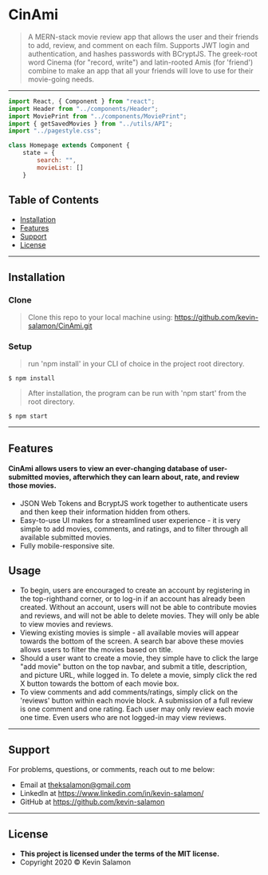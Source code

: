 # CinAmi

> A MERN-stack movie review app that allows the user and their friends to add, review, and comment on each film. Supports JWT login and authentication, and hashes passwords with BCryptJS.
> The greek-root word Cinema (for "record, write") and latin-rooted Amis (for 'friend') combine to make an app that all your friends will love to use for their movie-going needs.

---

```javascript
import React, { Component } from "react";
import Header from "../components/Header";
import MoviePrint from "../components/MoviePrint";
import { getSavedMovies } from "../utils/API";
import "../pagestyle.css";

class Homepage extends Component {
    state = {
        search: "",
        movieList: []
    }
```

## Table of Contents

- [Installation](#installation)
- [Features](#features)
- [Support](#support)
- [License](#license)

---

## Installation

### Clone

> Clone this repo to your local machine using: https://github.com/kevin-salamon/CinAmi.git

### Setup

> run 'npm install' in your CLI of choice in the project root directory.

```shell
$ npm install
```

> After installation, the program can be run with 'npm start' from the root directory.

```shell
$ npm start
```

---

## Features

#### CinAmi allows users to view an ever-changing database of user-submitted movies, afterwhich they can learn about, rate, and review those movies.
- JSON Web Tokens and BcryptJS work together to authenticate users and then keep their information hidden from others.
- Easy-to-use UI makes for a streamlined user experience - it is very simple to add movies, comments, and ratings, and to filter through all available submitted movies.
- Fully mobile-responsive site.

## Usage
- To begin, users are encouraged to create an account by registering in the top-righthand corner, or to log-in if an account has already been created. Without an account, users will not be able to contribute movies and reviews, and will not be able to delete movies. They will only be able to view movies and reviews.
- Viewing existing movies is simple - all available movies will appear towards the bottom of the screen. A search bar above these movies allows users to filter the movies based on title. 
- Should a user want to create a movie, they simple have to click the large "add movie" button on the top navbar, and submit a title, description, and picture URL, while logged in. To delete a movie, simply click the red X button towards the bottom of each movie box.
- To view comments and add comments/ratings, simply click on the 'reviews' button within each movie block. A submission of a full review is one comment and one rating. Each user may only review each movie one time. Even users who are not logged-in may view reviews.
---

## Support

For problems, questions, or comments, reach out to me below:

- Email at theksalamon@gmail.com
- LinkedIn at https://www.linkedin.com/in/kevin-salamon/
- GitHub at https://github.com/kevin-salamon

---

## License

- **This project is licensed under the terms of the MIT license.**
- Copyright 2020 © Kevin Salamon